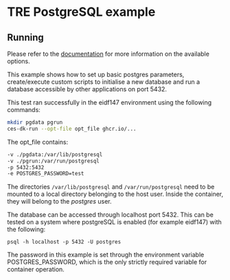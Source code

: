 # TRE PostgreSQL example

## Running

Please refer to the [documentation](https://github.com/docker-library/docs/blob/master/postgres/README.md) for more information on the available options.

This example shows how to set up basic postgres parameters, create/execute custom scripts to initialise a new database and run a database accessible by other applications on port 5432.

This test ran successfully in the eidf147 environment using the following commands:

```bash
mkdir pgdata pgrun
ces-dk-run --opt-file opt_file ghcr.io/...
```

The opt_file contains:
```bash
-v ./pgdata:/var/lib/postgresql 
-v ./pgrun:/var/run/postgresql
-p 5432:5432
-e POSTGRES_PASSWORD=test
``` 

The directories `/var/lib/postgresql` and `/var/run/postgresql` need to be mounted to a local directory belonging to the host user. Inside the container, they will belong to the *postgres* user.

The database can be accessed through localhost port 5432. This can be tested on a system where postgreSQL is enabled (for example eidf147) with the following:
```
psql -h localhost -p 5432 -U postgres
```

The password in this example is set through the environment variable POSTGRES_PASSWORD, which is the only strictly required variable for container operation.
